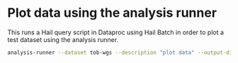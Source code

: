 # Plot data using the analysis runner

This runs a Hail query script in Dataproc using Hail Batch in order to plot a test dataset using the analysis runner.

```sh
analysis-runner --dataset tob-wgs --description "plot data" --output-dir "plot/v0" --access-level test python3 main.py
```
